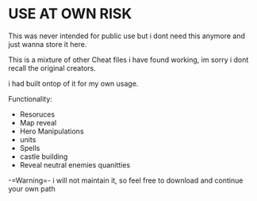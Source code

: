 # USE AT OWN RISK

This was never intended for public use but i dont need this anymore and just wanna store it here.

This is a mixture of other Cheat files i have found working,
im sorry i dont recall the original creators.

i had built ontop of it for my own usage.

Functionality:
- Resoruces
- Map reveal
- Hero Manipulations
- units
- Spells
- castle building
- Reveal neutral enemies quanitties

-=Warning=-
i will not maintain it, so feel free to download and continue your own path
